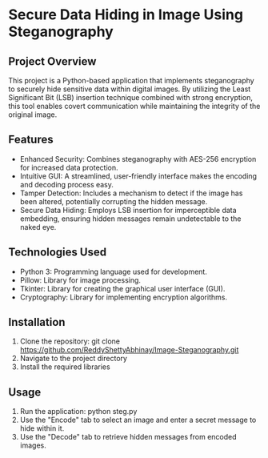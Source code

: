 # Secure Data Hiding in Image Using Steganography

## Project Overview
This project is a Python-based application that implements steganography to securely hide sensitive data within digital images. By utilizing the Least Significant Bit (LSB) insertion technique combined with strong encryption, this tool enables covert communication while maintaining the integrity of the original image.

## Features
- Enhanced Security: Combines steganography with AES-256 encryption for increased data protection.
- Intuitive GUI: A streamlined, user-friendly interface makes the encoding and decoding process easy.
- Tamper Detection: Includes a mechanism to detect if the image has been altered, potentially corrupting the hidden message.
- Secure Data Hiding: Employs LSB insertion for imperceptible data embedding, ensuring hidden messages remain undetectable to the naked eye.

## Technologies Used
- Python 3: Programming language used for development.
- Pillow: Library for image processing.
- Tkinter: Library for creating the graphical user interface (GUI).
- Cryptography: Library for implementing encryption algorithms.

## Installation
1. Clone the repository: git clone https://github.com/ReddyShettyAbhinay/Image-Steganography.git
2. Navigate to the project directory
3. Install the required libraries


## Usage
1. Run the application: python steg.py
2. Use the "Encode" tab to select an image and enter a secret message to hide within it.
3. Use the "Decode" tab to retrieve hidden messages from encoded images.

